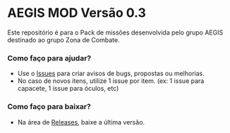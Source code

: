 # AEGIS MOD Versão 0.3 #

Este repositório é para o Pack de missões desenvolvida pelo grupo AEGIS destinado ao grupo Zona de Combate.

### Como faço para ajudar? ###

* Use o [Issues](https://github.com/aegisarma3/aegis_missions_pack_zc/issues) para criar avisos de bugs, propostas ou melhorias.
* No caso de novos itens, utilize 1 issue por item. (ex: 1 issue para capacete, 1 issue para óculos, etc)

### Como faço para baixar? ###

* Na área de [Releases](https://github.com/aegisarma3/aegis_missions_pack_zc/releases), baixe a última versão.
